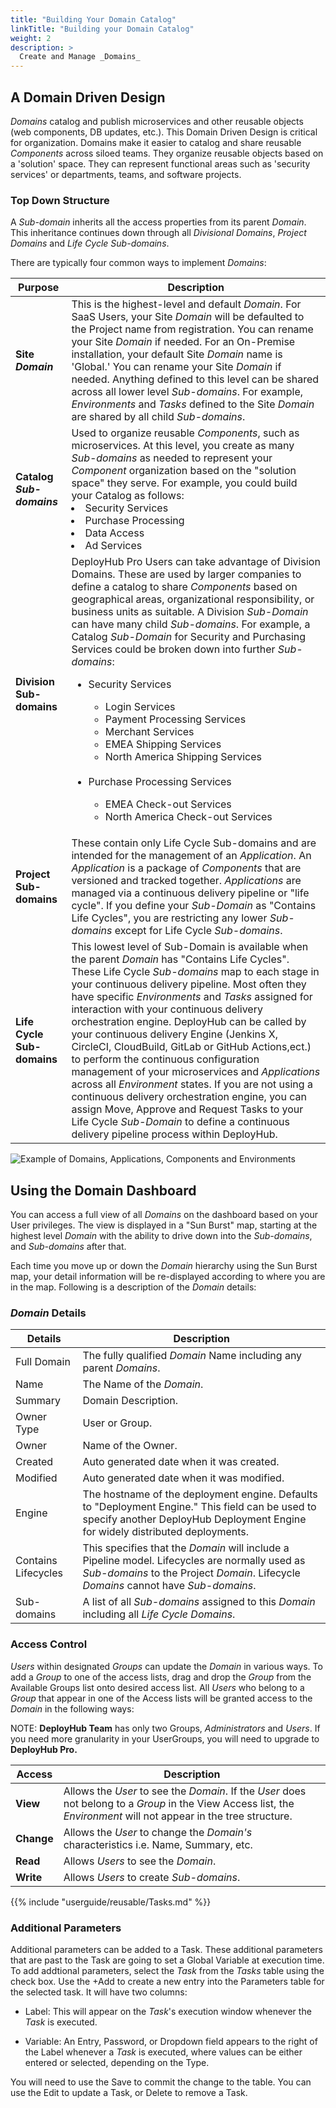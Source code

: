 ```yaml
---
title: "Building Your Domain Catalog"
linkTitle: "Building your Domain Catalog"
weight: 2
description: >
  Create and Manage _Domains_  
---
```


## A Domain Driven Design

_Domains_ catalog and publish microservices and other reusable objects (web components, DB updates, etc.). This Domain Driven Design is critical for organization. Domains make it easier to catalog and share reusable _Components_ across siloed teams. They organize reusable objects based on a 'solution' space. They can represent functional areas such as 'security services' or departments, teams, and software projects.

### Top Down Structure

A _Sub-domain_ inherits all the access properties from its parent _Domain_. This inheritance continues down through all _Divisional Domains_,  _Project Domains_ and _Life Cycle Sub-domains_.

There are typically four common ways to implement _Domains_:

| **Purpose** | Description |
|---| --- |
| **Site _Domain_** | This is the highest-level and default _Domain_. For SaaS Users, your Site _Domain_ will be defaulted to the Project name from registration. You can rename your Site _Domain_ if needed. For an On-Premise installation, your default Site _Domain_ name is 'Global.' You can rename your Site _Domain_ if needed. Anything defined to this level can be shared across all lower level _Sub-domains_. For example, _Environments_ and _Tasks_ defined to the Site _Domain_ are shared by all child _Sub-domains_.|
|**Catalog _Sub-domains_**| Used to organize reusable _Components_, such as microservices. At this level, you create as many _Sub-domains_ as needed to represent your _Component_ organization based on the "solution space" they serve. For example, you could build your Catalog as follows: <li> Security Services</li><li>Purchase Processing</li><li>Data Access<li>Ad Services</li>
|**Division Sub-domains**| DeployHub Pro Users can take advantage of Division Domains. These are used by larger companies to define a catalog to share _Components_ based on geographical areas, organizational responsibility, or business units as suitable. A Division _Sub-Domain_ can have many child _Sub-domains_. For example, a Catalog _Sub-Domain_ for Security and Purchasing Services could be broken down into further _Sub-domains_: <ul><li> Security Services</li><ul><li>Login Services</li><li>Payment Processing Services <li>Merchant Services</li><li>EMEA Shipping Services</li><li>North America Shipping Services</li></ul><br><li>Purchase Processing Services</li><ul><li>EMEA Check-out Services</li><li>North America Check-out Services</li></ul> |
|**Project Sub-domains**| These contain only Life Cycle Sub-domains and are intended for the management of an _Application_. An _Application_ is a package of _Components_ that are versioned and tracked together.  _Applications_ are managed via a continuous delivery pipeline or "life cycle". If you define your _Sub-Domain_ as "Contains Life Cycles", you are restricting any lower _Sub-domains_ except for Life Cycle _Sub-domains_.|
|**Life Cycle Sub-domains**| This lowest level of Sub-Domain is available when the parent _Domain_  has "Contains Life Cycles". These Life Cycle _Sub-domains_ map to each stage in your continuous delivery pipeline. Most often they have specific _Environments_ and _Tasks_ assigned for interaction with your continuous delivery orchestration engine. DeployHub can be called by your continuous delivery Engine (Jenkins X, CircleCI, CloudBuild, GitLab or GitHub Actions,ect.) to perform the continuous configuration management of your microservices and _Applications_ across all _Environment_ states. If you are not using a continuous delivery orchestration engine, you can assign Move, Approve and Request Tasks to your Life Cycle _Sub-Domain_ to define a continuous delivery pipeline process within DeployHub. |

![Example of Domains, Applications, Components and Environments](/userguide/concepts/OnlineStore-GlobalDomain.jpg)

## Using the Domain Dashboard 

You can access a full view of all _Domains_ on the dashboard based on your User privileges. The view is displayed in a "Sun Burst" map, starting at the highest level _Domain_ with the ability to drive down into the _Sub-domains_, and _Sub-domains_ after that.

Each time you move up or down the _Domain_ hierarchy using the Sun Burst map, your detail information will be re-displayed according to where you are in the map.  Following is a description of the _Domain_ details:

### _Domain_ Details

| Details | Description |
| --- | --- |
|Full Domain | The fully qualified _Domain_ Name including any parent _Domains_.
| Name | The Name of the _Domain_. |
| Summary | Domain Description. |
| Owner Type | User or Group. |
| Owner | Name of the Owner.|
| Created | Auto generated date when it was created.|
| Modified | Auto generated date when it was modified.|
| Engine| The hostname of the deployment engine. Defaults to "Deployment Engine." This field can be used to specify another DeployHub Deployment Engine for widely distributed deployments. |
|Contains Lifecycles| This specifies that the _Domain_ will include a Pipeline model.  Lifecycles are normally used as _Sub-domains_ to the Project _Domain_.  Lifecycle _Domains_ cannot have _Sub-domains_. |
| Sub-domains | A list of all _Sub-domains_ assigned to this _Domain_ including all _Life Cycle Domains_.

### Access Control

 _Users_ within designated _Groups_ can update the _Domain_ in various ways. To add a _Group_ to one of the access lists, drag and drop the _Group_ from the Available Groups list onto desired access list. All _Users_ who belong to a _Group_ that appear in one of the Access lists will be granted access to the _Domain_ in the following ways:

NOTE: **DeployHub Team** has only two Groups, _Administrators_ and _Users_. If you need more granularity in your UserGroups, you will need to upgrade to **DeployHub Pro.**

| Access | Description |
| --- | --- |
| **View** | Allows the _User_ to see the _Domain_. If the _User_ does not belong to a _Group_ in the View Access list, the _Environment_ will not appear in the tree structure. |
| **Change** | Allows the _User_ to change the _Domain's_ characteristics i.e. Name, Summary, etc. |
| **Read** | Allows _Users_ to see the _Domain_.|
| **Write** | Allows _Users_ to create _Sub-domains_. |

{{% include "userguide/reusable/Tasks.md" %}}

### Additional Parameters

Additional parameters can be added to a Task.  These additional parameters that are past to the Task are going to set a Global Variable at execution time. To add addtional parameters, select the _Task_ from the _Tasks_ table using the check box. Use the +Add to create a new entry into the Parameters table for the selected task. It will have two columns: 

- Label: This will appear on the _Task_'s execution window whenever the _Task_ is executed.

- Variable: An Entry, Password, or Dropdown field appears to the right of the Label whenever a _Task_ is executed, where values can be either entered or selected, depending on the Type.

You will need to use the Save to commit the change to the table. You can use the Edit to update a Task, or Delete to remove a Task. 
